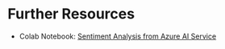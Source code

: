# Further Resources

- Colab Notebook: [Sentiment Analysis from Azure AI Service](https://colab.research.google.com/drive/1FNv5IUPDSmq3_eWh4pwO4bS_ieRAyFt-?usp=sharing)
